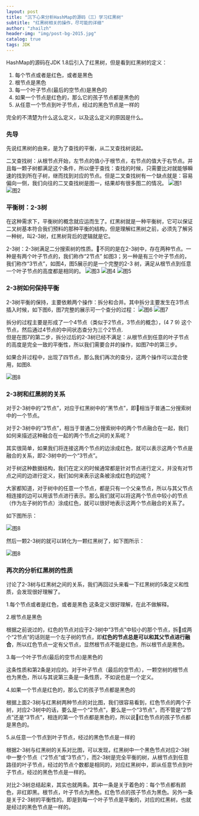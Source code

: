 ```yaml
---
layout: post
title: "沉下心来分析HashMap的源码（三）学习红黑树"
subtitle: "红黑树相关的操作，尽可能的详细"
author: "zhailzh"  
header-img: "img/post-bg-2015.jpg"  
catalog: true
tags: JDK  
---
```


  HashMap的源码在JDK 1.8后引入了红黑树，但是看到红黑树的定义：

1. 每个节点或者是红色，或者是黑色
2. 根节点是黑色
3. 每一个叶子节点(最后的空节点)是黑色的
4. 如果一个节点是红色的，那么它的孩子节点都是黑色的
5. 从任意一个节点到叶子节点，经过的黑色节点是一样的

完全的不清楚为什么这么定义，以及这么定义的原因是什么。

<!--more-->

### 先导

先说红黑树的由来，是为了查找的平衡，从二叉查找树说起。

二叉查找树：从根节点开始，左节点的值小于根节点，右节点的值大于右节点。并且每一颗子树都满足这个条件，所以便于查找：查找的时候，只需要比对就能够瞬速的找到所在子树，继而找到对应的节点。但是二叉查找树有一个缺点就是：容易偏向一侧，我们向往的二叉查找树是图一，结果却有很多图二的情况。
![图1](https://raw.githubusercontent.com/AndiHappy/blogimage/master/post/2019/t1.jpg)
![图2](https://raw.githubusercontent.com/AndiHappy/blogimage/master/post/2019/t2.jpg)

### 平衡树：2-3树
在这种需求下，平衡树的概念就应运而生了。红黑树就是一种平衡树，它可以保证二叉树基本符合我们预料的那种平衡的结构，但是理解红黑树之前，必须先了解另一种树，叫2-3树，红黑树背后的逻辑就是它。

2-3树：2-3树满足二分搜索树的性质。不同的是在2-3树中，存在两种节点。一种是有两个叶子节点的，我们称作“2节点” 如图3；另一种是有三个叶子节点的，我们称作“3节点”，如图4，图5展示的是一个完整的2-3 树，满足从根节点到任意一个叶子节点的高度都是相同的。
![图3](https://raw.githubusercontent.com/AndiHappy/blogimage/master/post/2019/t3.jpg)
![图4](https://raw.githubusercontent.com/AndiHappy/blogimage/master/post/2019/t4.jpg)
![图5](https://raw.githubusercontent.com/AndiHappy/blogimage/master/post/2019/t5.jpg)

### 2-3树如何保持平衡

2-3树平衡的保持，主要依赖两个操作：拆分和合并。其中拆分主要发生在3节点插入时候，如下图6，图7完整的展示可一个查分的过程：
![图6](https://raw.githubusercontent.com/AndiHappy/blogimage/master/post/2019/t6.jpg)
![图7](https://raw.githubusercontent.com/AndiHappy/blogimage/master/post/2019/t7.jpg)

拆分的过程主要是形成了一个4节点（类似于2节点，3节点的概念），(4 7 9) 这个节点，然后通过4节点的中间状态查分为三个2节点.   
但是在图7的第二步，拆分过后的2-3树已经不满足：从根节点到任意的叶子节点的高度是完全一致的平衡性，所以我们需要合并的操作，如图7中的第三步。

如果合并过程中，出现了四节点，那么我们再次的查分，这两个操作可以混合使用，如图8.

![图8](https://raw.githubusercontent.com/AndiHappy/blogimage/master/post/2019/t8.jpg)

### 2-3树和红黑树的关系

对于2-3树中的“2节点”，对应于红黑树中的“黑节点”，即相当于普通二分搜索树中的一个节点。

对于2-3树中的“3节点”，相当于普通二分搜索树中的两个节点融合在一起，我们如何来描述这种融合在一起的两个节点之间的关系呢？  

其实很简单，如果我们将连接这两个节点的边涂成红色，就可以表示这两个节点是融合的关系，即2-3树中的一个“3节点”。

对于树这种数据结构，我们在定义的时候通常都是针对节点进行定义，并没有对节点之间的边进行定义，我们如何来表示这条被涂成红色的边呢？

大家都知道，对于树中的任意一个节点，都是只有一个父亲节点，所以与其父节点相连接的边可以用该节点进行表示。那么我们就可以将这两个节点中较小的节点（作为左子树的节点）涂成红色，就可以很好地表示这两个节点融合的关系了。

如下图所示：

![图8](https://raw.githubusercontent.com/AndiHappy/blogimage/master/post/2019/t9.jpg)

然后一颗2-3树的就可以转化为一颗红黑树了，如下图所示：

![图8](https://raw.githubusercontent.com/AndiHappy/blogimage/master/post/2019/t10.jpg)

### 再次的分析红黑树的性质

讨论了2-3树与红黑树之间的关系，我们再回过头来看一下红黑树的5条定义和性质，会发现很好理解了。

1.每个节点或者是红色，或者是黑色
这条定义很好理解，在此不做解释。

2.根节点是黑色

根据之前说过的，红色的节点对应于2-3树中“3节点”中较小的那个节点，拆成两个“2节点”的话则是一个左子树的节点，即**红色的节点总是可以和其父节点进行融合**，所以红色节点一定有父节点，显然根节点不能是红色，所以根节点是黑色。

3.每一个叶子节点(最后的空节点)是黑色的  

这条性质和第2条是对应的。对于叶子节点（最后的空节点），一颗空树的根节点也为黑色，所以与其说第三条是一条性质，不如说也是一个定义。

4.如果一个节点是红色的，那么它的孩子节点都是黑色的  

根据上面2-3树与红黑树两种节点的对比图，我们很容易看到，红色节点的两个子树，对应2-3树中的话，要么是一个“2节点”，要么是一个“3节点”，而不管是“2节点”还是“3节点”，相连的第一个节点都是黑色的，所以说红色节点的孩子节点都是黑色的。

5.从任意一个节点到叶子节点，经过的黑色节点是一样的   

根据2-3树与红黑树的关系对比图，可以发现，红黑树中一个黑色节点对应2-3树中一整个节点（“2节点”或“3节点”），而2-3树是完全平衡的树，从根节点到任意路径的叶子节点，经过的节点个数都是相同的，对应红黑树中，即从任意节点到叶子节点，经过的黑色节点是一样的。

对比2-3树总结起来，其实也就两条。其中一条是关于着色的：每个节点都有颜色，非红即黑。根节点，叶子节点为黑色。红色节点的孩子节点为黑色。另外一条是关于2-3树的平衡性的。即是到每一个叶子节点是平衡的，对应的红黑树，也就是经过的黑色节点是一样的。
